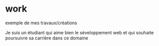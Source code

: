 # work
exemple de mes travaux/créations

Je suis un étudiant qui aime bien le séveloppement web et qui souhaite poursuivre sa carrière dans ce domaine

